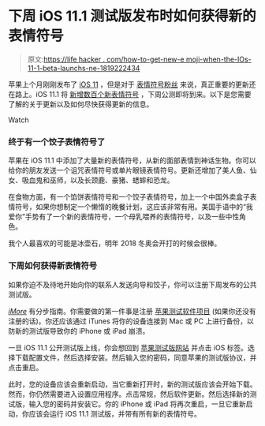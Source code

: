 # 下周 iOS 11.1 测试版发布时如何获得新的表情符号

> 原文:[https://life hacker . com/how-to-get-new-e moji-when-the-IOs-11-1-beta-launchs-ne-1819222434](https://lifehacker.com/how-to-get-new-emoji-when-the-ios-11-1-beta-launches-ne-1819222434)

苹果上个月刚刚发布了 [iOS 11](https://lifehacker.com/all-the-features-you-need-to-know-about-in-ios-11-1818714209) ，但是对于 [表情符号粉丝](https://lifehacker.com/you-can-now-buy-a-novelty-emoji-friendly-domain-1797858058) 来说，真正重要的更新还在路上。iOS 11.1 将 [新增数百个新表情符号](https://beta.apple.com/sp/betaprogram/) ，下周公测即将到来。以下是您需要了解的关于更新以及如何尽快获得更新的信息。

Watch

### 终于有一个饺子表情符号了

苹果在 iOS 11.1 中添加了大量新的表情符号，从新的面部表情到神话生物。你可以给你的朋友发送一个诅咒表情符号或单片眼镜表情符号。更新还增加了美人鱼、仙女、吸血鬼和巫师，以及长颈鹿、豪猪、蟋蟀和恐龙。

在食物方面，有一个馅饼表情符号和一个饺子表情符号，加上一个中国外卖盒子表情符号，如果你想制定一个懒惰的晚餐计划，这应该非常有用。美国手语中的“我爱你”手势有了一个新的表情符号，一个母乳喂养的表情符号，以及一些中性角色。

我个人最喜欢的可能是冰壶石，明年 2018 冬奥会开打的时候会很棒。

### 下周如何获得新表情符号

如果你迫不及待地开始向你的联系人发送向导和饺子，你可以注册下周发布的公共测试版。

[*iMore*](https://www.imore.com/how-download-ios-11-public-beta-1-your-iphone-or-ipad) 有分步指南。你需要做的第一件事是注册 [苹果测试软件项目](https://beta.apple.com/sp/betaprogram/) (如果你还没有注册的话)。你还应该通过 iTunes 将你的设备连接到 Mac 或 PC 上进行备份，以防新的测试版导致你的 iPhone 或 iPad 崩溃。

一旦 iOS 11.1 公开测试版上线，你会想回到 [苹果测试版网站](https://beta.apple.com/sp/betaprogram/) 并点击 iOS 标签。选择下载配置文件，然后选择安装。然后输入您的密码，同意苹果的测试版协议，并点击重启。

此时，您的设备应该会重新启动，当它重新打开时，新的测试版应该会开始下载。然而，你仍然需要进入设置应用程序。点击常规，然后软件更新。然后选择新的测试版，输入您的密码并安装它。你的 iPhone 或 iPad 将再次重启，一旦它重新启动，你应该会运行 iOS 11.1 测试版，并带有所有新的表情符号。